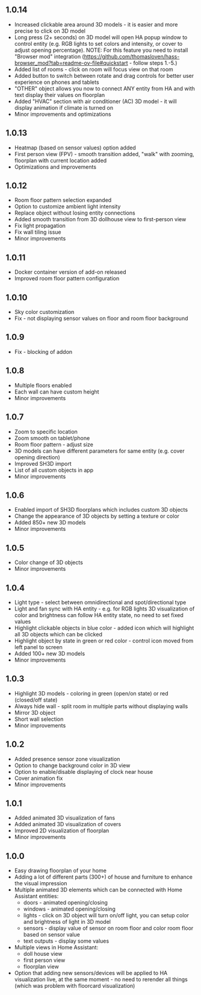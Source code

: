 
## 1.0.14
- Increased clickable area around 3D models - it is easier and more precise to click on 3D model
- Long press (2+ seconds) on 3D model will open HA popup window to control entity (e.g. RGB lights to set colors and intensity, or cover to adjust opening percentage). NOTE: For this feature you need to install "Browser mod" integration (https://github.com/thomasloven/hass-browser_mod?tab=readme-ov-file#quickstart - follow steps 1.-5.)
- Added list of rooms - click on room will focus view on that room
- Added button to switch between rotate and drag controls for better user experience on phones and tablets
- "OTHER" object allows you now to connect ANY entity from HA and with text display their values on floorplan
- Added "HVAC" section with air conditioner (AC) 3D model - it will display animation if climate is turned on
- Minor improvements and optimizations



## 1.0.13

- Heatmap (based on sensor values) option added
- First person view (FPV) - smooth transition added, "walk" with zooming, floorplan with current location added
- Optimizations and improvements

## 1.0.12

- Room floor pattern selection expanded
- Option to customize ambient light intensity
- Replace object without losing entity connections
- Added smooth transition from 3D dollhouse view to first-person view
- Fix light propagation
- Fix wall tiling issue
- Minor improvements

## 1.0.11

- Docker container version of add-on released
- Improved room floor pattern configuration

## 1.0.10

- Sky color customization
- Fix - not displaying sensor values on floor and room floor background

## 1.0.9

- Fix - blocking of addon

## 1.0.8

- Multiple floors enabled
- Each wall can have custom height
- Minor improvements

## 1.0.7

- Zoom to specific location
- Zoom smooth on tablet/phone
- Room floor pattern - adjust size
- 3D models can have different parameters for same entity (e.g. cover opening direction)
- Improved SH3D import
- List of all custom objects in app
- Minor improvements

## 1.0.6

- Enabled import of SH3D floorplans which includes custom 3D objects
- Change the appearance of 3D objects by setting a texture or color
- Added 850+ new 3D models
- Minor improvements

## 1.0.5

- Color change of 3D objects
- Minor improvements

## 1.0.4

- Light type - select between omnidirectional and spot/directional type
- Light and fan sync with HA entity - e.g. for RGB lights 3D visualization of color and brightness can follow HA entity state, no need to set fixed values
- Highlight clickable objects in blue color - added icon which will highlight all 3D objects which can be clicked
- Highlight object by state in green or red color - control icon moved from left panel to screen
- Added 100+ new 3D models
- Minor improvements

## 1.0.3

- Highlight 3D models - coloring in green (open/on state) or red (closed/off state)
- Always hide wall - split room in multiple parts without displaying walls
- Mirror 3D object
- Short wall selection
- Minor improvements

## 1.0.2

- Added presence sensor zone visualization
- Option to change background color in 3D view
- Option to enable/disable displaying of clock near house
- Cover animation fix
- Minor improvements

## 1.0.1

- Added animated 3D visualization of fans
- Added animated 3D visualization of covers
- Improved 2D visualization of floorplan
- Minor improvements

## 1.0.0

- Easy drawing floorplan of your home
- Adding a lot of different parts (300+) of house and furniture to enhance the visual impression
- Multiple animated 3D elements which can be connected with Home Assistant entities:
  - doors - animated opening/closing
  - windows - animated opening/closing
  - lights - click on 3D object will turn on/off light, you can setup color and brightness of light in 3D model
  - sensors - display value of sensor on room floor and color room floor based on sensor value
  - text outputs - display some values
- Multiple views in Home Assistant:
  - doll house view
  - first person view
  - floorplan view
- Option that adding new sensors/devices will be applied to HA visualization live, at the same moment - no need to rerender all things (which was problem with floorcard visualization)
